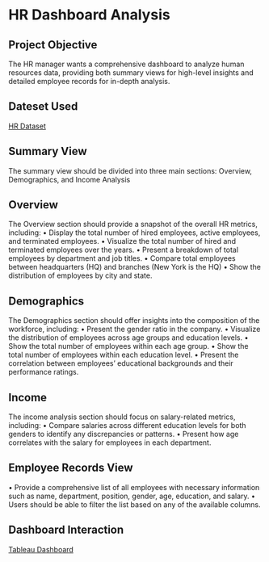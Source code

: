 # HR Dashboard Analysis
## Project Objective
The HR manager wants a comprehensive dashboard to analyze human resources data, providing both summary views for high-level insights and detailed employee records for in-depth analysis.

## Dateset Used
<a href="https://github.com/Sagar472820/Guided_Projects/blob/main/HumanResources.csv"> HR Dataset </a>

## Summary View

The summary view should be divided into three main sections: Overview, Demographics, and Income Analysis

## Overview

The Overview section should provide a snapshot of the overall HR metrics, including:
•	Display the total number of hired employees, active employees, and terminated employees.
•	Visualize the total number of hired and terminated employees over the years.
•	Present a breakdown of total employees by department and job titles.
•	Compare total employees between headquarters (HQ) and branches (New York is the HQ)
•	Show the distribution of employees by city and state.

## Demographics

The Demographics section should offer insights into the composition of the workforce, including:
•	Present the gender ratio in the company.
•	Visualize the distribution of employees across age groups and education levels.
•	Show the total number of employees within each age group.
•	Show the total number of employees within each education level.
•	Present the correlation between employees’ educational backgrounds and their performance ratings.

## Income

The income analysis section should focus on salary-related metrics, including:
•	Compare salaries across different education levels for both genders to identify any discrepancies or patterns.
•	Present how age correlates with the salary for employees in each department.

## Employee Records View

•	Provide a comprehensive list of all employees with necessary information such as name, department, position, gender, age, education, and salary.
•	Users should be able to filter the list based on any of the available columns.

## Dashboard Interaction
<a href="https://public.tableau.com/app/profile/sagar.gaikwad1910/viz/HRDashboard_17330466165040/HRDetails?publish=yes"> Tableau Dashboard </a>



